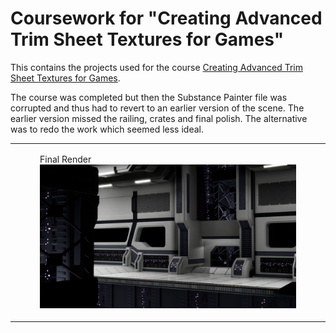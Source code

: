 # Coursework for "Creating Advanced Trim Sheet Textures for Games"

This contains the projects used for the course [Creating Advanced Trim Sheet Textures for Games](https://www.artstation.com/marketplace/p/2dAgp/creating-advanced-trim-sheet-textures-for-games-in-depth-tutorial-course).

The course was completed but then the Substance Painter file was corrupted and thus had to revert to an earlier version of the scene. The earlier version missed the railing, crates and final polish. The alternative was to redo the work which seemed less ideal.

<table width="100%">
<tbody>
<tr>
<td>
<figure>
<figcaption>Final Render</figcaption>
<img src="FinalRender.png">
</figure>
</td>
</tr>
</tbody>
</table>
